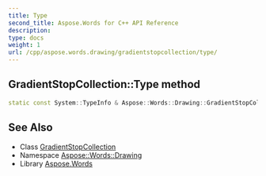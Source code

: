 ```yaml
---
title: Type
second_title: Aspose.Words for C++ API Reference
description: 
type: docs
weight: 1
url: /cpp/aspose.words.drawing/gradientstopcollection/type/
---
```

## GradientStopCollection::Type method




```cpp
static const System::TypeInfo & Aspose::Words::Drawing::GradientStopCollection::Type()
```

## See Also

* Class [GradientStopCollection](../)
* Namespace [Aspose::Words::Drawing](../../)
* Library [Aspose.Words](../../../)
